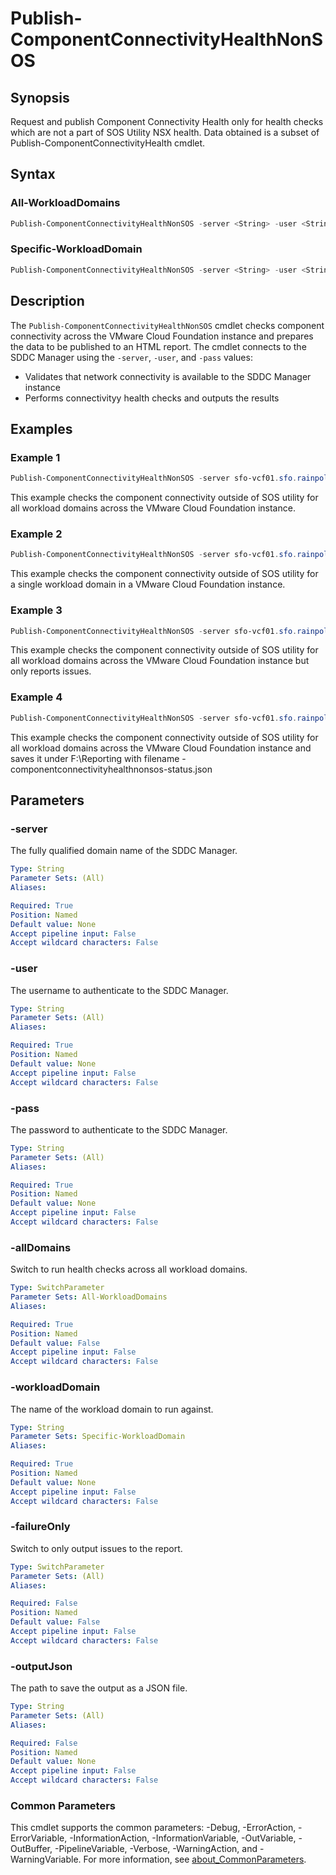 # Publish-ComponentConnectivityHealthNonSOS

## Synopsis

Request and publish Component Connectivity Health only for health checks which are not a part of SOS Utility NSX health.
Data obtained is a subset of Publish-ComponentConnectivityHealth cmdlet.

## Syntax

### All-WorkloadDomains

```powershell
Publish-ComponentConnectivityHealthNonSOS -server <String> -user <String> -pass <String> [-allDomains] [-failureOnly] [-outputJson <String>] [<CommonParameters>]
```

### Specific-WorkloadDomain

```powershell
Publish-ComponentConnectivityHealthNonSOS -server <String> -user <String> -pass <String> -workloadDomain <String> [-failureOnly] [-outputJson <String>] [<CommonParameters>]
```

## Description

The `Publish-ComponentConnectivityHealthNonSOS` cmdlet checks component connectivity across the VMware Cloud Foundation instance and prepares the data to be published to an HTML report.
The cmdlet connects to the SDDC Manager using the `-server`, `-user`, and `-pass` values:

- Validates that network connectivity is available to the SDDC Manager instance
- Performs connectivityy health checks and outputs the results

## Examples

### Example 1

```powershell
Publish-ComponentConnectivityHealthNonSOS -server sfo-vcf01.sfo.rainpole.io -user admin@local -pass VMw@re1!VMw@re1! -allDomains
```

This example checks the component connectivity outside of SOS utility for all workload domains across the VMware Cloud Foundation instance.

### Example 2

```powershell
Publish-ComponentConnectivityHealthNonSOS -server sfo-vcf01.sfo.rainpole.io -user admin@local -pass VMw@re1!VMw@re1!  -workloadDomain sfo-w01
```

This example checks the component connectivity outside of SOS utility for a single workload domain in a VMware Cloud Foundation instance.

### Example 3

```powershell
Publish-ComponentConnectivityHealthNonSOS -server sfo-vcf01.sfo.rainpole.io -user admin@local -pass VMw@re1!VMw@re1! -allDomains -failureOnly
```

This example checks the component connectivity outside of SOS utility for all workload domains across the VMware Cloud Foundation instance but only reports issues.

### Example 4

```powershell
Publish-ComponentConnectivityHealthNonSOS -server sfo-vcf01.sfo.rainpole.io -user admin@local -pass VMw@re1!VMw@re1! -allDomains -jsonOutput F:\Reporting
```

This example checks the component connectivity outside of SOS utility for all workload domains across the VMware Cloud Foundation instance and saves it under F:\Reporting with filename <timestamp>-componentconnectivityhealthnonsos-status.json

## Parameters

### -server

The fully qualified domain name of the SDDC Manager.

```yaml
Type: String
Parameter Sets: (All)
Aliases:

Required: True
Position: Named
Default value: None
Accept pipeline input: False
Accept wildcard characters: False
```

### -user

The username to authenticate to the SDDC Manager.

```yaml
Type: String
Parameter Sets: (All)
Aliases:

Required: True
Position: Named
Default value: None
Accept pipeline input: False
Accept wildcard characters: False
```

### -pass

The password to authenticate to the SDDC Manager.

```yaml
Type: String
Parameter Sets: (All)
Aliases:

Required: True
Position: Named
Default value: None
Accept pipeline input: False
Accept wildcard characters: False
```

### -allDomains

Switch to run health checks across all workload domains.

```yaml
Type: SwitchParameter
Parameter Sets: All-WorkloadDomains
Aliases:

Required: True
Position: Named
Default value: False
Accept pipeline input: False
Accept wildcard characters: False
```

### -workloadDomain

The name of the workload domain to run against.

```yaml
Type: String
Parameter Sets: Specific-WorkloadDomain
Aliases:

Required: True
Position: Named
Default value: None
Accept pipeline input: False
Accept wildcard characters: False
```

### -failureOnly

Switch to only output issues to the report.

```yaml
Type: SwitchParameter
Parameter Sets: (All)
Aliases:

Required: False
Position: Named
Default value: False
Accept pipeline input: False
Accept wildcard characters: False
```

### -outputJson

The path to save the output as a JSON file.

```yaml
Type: String
Parameter Sets: (All)
Aliases:

Required: False
Position: Named
Default value: None
Accept pipeline input: False
Accept wildcard characters: False
```

### Common Parameters

This cmdlet supports the common parameters: -Debug, -ErrorAction, -ErrorVariable, -InformationAction, -InformationVariable, -OutVariable, -OutBuffer, -PipelineVariable, -Verbose, -WarningAction, and -WarningVariable. For more information, see [about_CommonParameters](http://go.microsoft.com/fwlink/?LinkID=113216).
